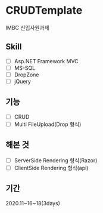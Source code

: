 # CRUDTemplate
IMBC 신입사원과제

## Skill
- [ ] Asp.NET Framework MVC 
- [ ] MS-SQL
- [ ] DropZone
- [ ] jQuery

## 기능
- [ ] CRUD
- [ ] Multi FileUpload(Drop 형식)

## 해본 것
- [ ] ServerSide Rendering 형식(Razor)
- [ ] ClientSide Rendering 형식(api)
## 기간
2020.11~16~18(3days)
